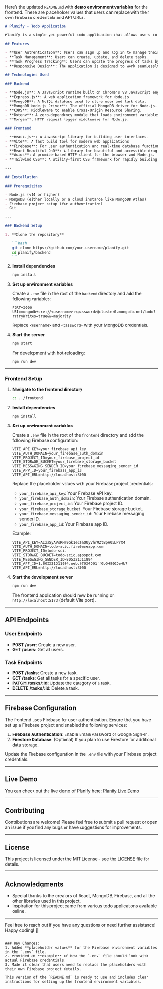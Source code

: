 Here’s the updated `README.md` with **demo environment variables** for the frontend. These are placeholder values that users can replace with their own Firebase credentials and API URLs.

````markdown
# Planify - Todo Application

Planify is a simple yet powerful todo application that allows users to manage their tasks efficiently. Users can create, update, and delete tasks, and track their progress by dragging and dropping tasks between different categories (e.g., "To Do", "In Progress", "Done") or by selecting options from a dropdown.

## Features

- **User Authentication**: Users can sign up and log in to manage their tasks using Firebase Authentication.
- **Task Management**: Users can create, update, and delete tasks.
- **Task Progress Tracking**: Users can update the progress of tasks by dragging and dropping them between categories or by selecting options like "In Progress" and "Done".
- **Responsive Design**: The application is designed to work seamlessly across different devices.

## Technologies Used

### Backend

- **Node.js**: A JavaScript runtime built on Chrome's V8 JavaScript engine.
- **Express.js**: A web application framework for Node.js.
- **MongoDB**: A NoSQL database used to store user and task data.
- **MongoDB Node.js Driver**: The official MongoDB driver for Node.js.
- **CORS**: Middleware to enable Cross-Origin Resource Sharing.
- **Dotenv**: A zero-dependency module that loads environment variables from a `.env` file.
- **Morgan**: HTTP request logger middleware for Node.js.

### Frontend

- **React.js**: A JavaScript library for building user interfaces.
- **Vite**: A fast build tool for modern web applications.
- **Firebase**: For user authentication and real-time database functionality.
- **React Beautiful DnD**: A library for beautiful and accessible drag-and-drop lists with React.
- **Axios**: A promise-based HTTP client for the browser and Node.js.
- **Tailwind CSS**: A utility-first CSS framework for rapidly building custom user interfaces.

---

## Installation

### Prerequisites

- Node.js (v14 or higher)
- MongoDB (either locally or a cloud instance like MongoDB Atlas)
- Firebase project setup (for authentication)
- Git

---

### Backend Setup

1. **Clone the repository**

   ```bash
   git clone https://github.com/your-username/planify.git
   cd planify/backend
   ```
````

2. **Install dependencies**

   ```bash
   npm install
   ```

3. **Set up environment variables**

   Create a `.env` file in the root of the `backend` directory and add the following variables:

   ```env
   PORT=3000
   URI=mongodb+srv://<username>:<password>@cluster0.mongodb.net/todo?retryWrites=true&w=majority
   ```

   Replace `<username>` and `<password>` with your MongoDB credentials.

4. **Start the server**

   ```bash
   npm start
   ```

   For development with hot-reloading:

   ```bash
   npm run dev
   ```

---

### Frontend Setup

1. **Navigate to the frontend directory**

   ```bash
   cd ../frontend
   ```

2. **Install dependencies**

   ```bash
   npm install
   ```

3. **Set up environment variables**

   Create a `.env` file in the root of the `frontend` directory and add the following Firebase configuration:

   ```env
   VITE_API_KEY=your_firebase_api_key
   VITE_AUTH_DOMAIN=your_firebase_auth_domain
   VITE_PROJECT_ID=your_firebase_project_id
   VITE_STORAGE_BUCKET=your_firebase_storage_bucket
   VITE_MESSAGING_SENDER_ID=your_firebase_messaging_sender_id
   VITE_APP_ID=your_firebase_app_id
   VITE_API_URL=http://localhost:3000
   ```

   Replace the placeholder values with your Firebase project credentials:

   - `your_firebase_api_key`: Your Firebase API key.
   - `your_firebase_auth_domain`: Your Firebase authentication domain.
   - `your_firebase_project_id`: Your Firebase project ID.
   - `your_firebase_storage_bucket`: Your Firebase storage bucket.
   - `your_firebase_messaging_sender_id`: Your Firebase messaging sender ID.
   - `your_firebase_app_id`: Your Firebase app ID.

   Example:

   ```env
   VITE_API_KEY=AIzaSyAVsRHY9Gk1ec6aQUyVhrUZtBpA05LPrX4
   VITE_AUTH_DOMAIN=todo-scic.firebaseapp.com
   VITE_PROJECT_ID=todo-scic
   VITE_STORAGE_BUCKET=todo-scic.appspot.com
   VITE_MESSAGING_SENDER_ID=805321311894
   VITE_APP_ID=1:805321311894:web:67634561ff0b649863e4b7
   VITE_API_URL=http://localhost:3000
   ```

4. **Start the development server**

   ```bash
   npm run dev
   ```

   The frontend application should now be running on `http://localhost:5173` (default Vite port).

---

## API Endpoints

### User Endpoints

- **POST /user**: Create a new user.
- **GET /users**: Get all users.

### Task Endpoints

- **POST /tasks**: Create a new task.
- **GET /tasks**: Get all tasks for a specific user.
- **PATCH /tasks/:id**: Update the category of a task.
- **DELETE /tasks/:id**: Delete a task.

---

## Firebase Configuration

The frontend uses Firebase for user authentication. Ensure that you have set up a Firebase project and enabled the following services:

1. **Firebase Authentication**: Enable Email/Password or Google Sign-In.
2. **Firestore Database**: (Optional) If you plan to use Firestore for additional data storage.

Update the Firebase configuration in the `.env` file with your Firebase project credentials.

---

## Live Demo

You can check out the live demo of Planify here: [Planify Live Demo](https://planify-da.netlify.app/)

---

## Contributing

Contributions are welcome! Please feel free to submit a pull request or open an issue if you find any bugs or have suggestions for improvements.

---

## License

This project is licensed under the MIT License - see the [LICENSE](LICENSE) file for details.

---

## Acknowledgments

- Special thanks to the creators of React, MongoDB, Firebase, and all the other libraries used in this project.
- Inspiration for this project came from various todo applications available online.

---

Feel free to reach out if you have any questions or need further assistance! Happy coding! 🚀

```

### Key Changes:
1. Added **placeholder values** for the Firebase environment variables in the `.env` file.
2. Provided an **example** of how the `.env` file should look with actual Firebase credentials.
3. Made it clear that users need to replace the placeholders with their own Firebase project details.

This version of the `README.md` is ready to use and includes clear instructions for setting up the frontend environment variables.
```
